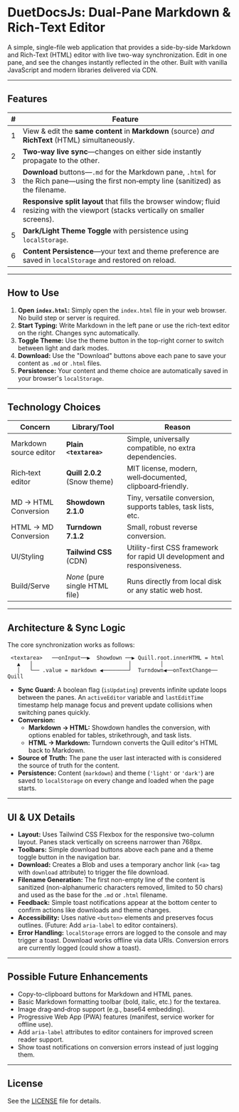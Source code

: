 # DuetDocsJs: Dual‑Pane Markdown & Rich‑Text Editor

A simple, single-file web application that provides a side-by-side Markdown and Rich-Text (HTML) editor with live two-way synchronization. Edit in one pane, and see the changes instantly reflected in the other. Built with vanilla JavaScript and modern libraries delivered via CDN.

---

## Features

| #  | Feature                                                                                                                                         |
| -- | ----------------------------------------------------------------------------------------------------------------------------------------------- |
| 1 | View & edit the **same content** in **Markdown** (source) *and* **RichText** (HTML) simultaneously.                                            |
| 2 | **Two‑way live sync**—changes on either side instantly propagate to the other.                                                                  |
| 3 | **Download** buttons—`.md` for the Markdown pane, `.html` for the Rich pane—using the first non‑empty line (sanitized) as the filename.         |
| 4 | **Responsive split layout** that fills the browser window; fluid resizing with the viewport (stacks vertically on smaller screens).             |
| 5 | **Dark/Light Theme Toggle** with persistence using `localStorage`.                                                                              |
| 6 | **Content Persistence**—your text and theme preference are saved in `localStorage` and restored on reload.                                      |

---

## How to Use

1.  **Open `index.html`:** Simply open the `index.html` file in your web browser. No build step or server is required.
2.  **Start Typing:** Write Markdown in the left pane or use the rich-text editor on the right. Changes sync automatically.
3.  **Toggle Theme:** Use the theme button in the top-right corner to switch between light and dark modes.
4.  **Download:** Use the "Download" buttons above each pane to save your content as `.md` or `.html` files.
5.  **Persistence:** Your content and theme choice are automatically saved in your browser's `localStorage`.

---

## Technology Choices

| Concern                | Library/Tool                                      | Reason                                                                  |
| ---------------------- | ------------------------------------------------- | ----------------------------------------------------------------------- |
| Markdown source editor | **Plain `<textarea>`**                            | Simple, universally compatible, no extra dependencies.                  |
| Rich‑text editor       | **Quill 2.0.2** (Snow theme)                      | MIT license, modern, well‑documented, clipboard‑friendly.               |
| MD → HTML Conversion   | **Showdown 2.1.0**                                | Tiny, versatile conversion, supports tables, task lists, etc.           |
| HTML → MD Conversion   | **Turndown 7.1.2**                                | Small, robust reverse conversion.                                       |
| UI/Styling             | **Tailwind CSS** (CDN)                            | Utility-first CSS framework for rapid UI development and responsiveness. |
| Build/Serve            | *None* (pure single HTML file)                    | Runs directly from local disk or any static web host.                   |

---

## Architecture & Sync Logic

The core synchronization works as follows:

```
 <textarea>   ──onInput──▶  Showdown ──▶ Quill.root.innerHTML = html
   ▲   │                              │         │
   │   └── .value = markdown ◀────────┘  Turndown◀──onTextChange── Quill
```

*   **Sync Guard:** A boolean flag (`isUpdating`) prevents infinite update loops between the panes. An `activeEditor` variable and `lastEditTime` timestamp help manage focus and prevent update collisions when switching panes quickly.
*   **Conversion:**
    *   **Markdown → HTML:** Showdown handles the conversion, with options enabled for tables, strikethrough, and task lists.
    *   **HTML → Markdown:** Turndown converts the Quill editor's HTML back to Markdown.
*   **Source of Truth:** The pane the user last interacted with is considered the source of truth for the content.
*   **Persistence:** Content (`markdown`) and theme (`'light'` or `'dark'`) are saved to `localStorage` on every change and loaded when the page starts.

---

## UI & UX Details

*   **Layout:** Uses Tailwind CSS Flexbox for the responsive two-column layout. Panes stack vertically on screens narrower than 768px.
*   **Toolbars:** Simple download buttons above each pane and a theme toggle button in the navigation bar.
*   **Download:** Creates a Blob and uses a temporary anchor link (`<a>` tag with `download` attribute) to trigger the file download.
*   **Filename Generation:** The first non-empty line of the content is sanitized (non-alphanumeric characters removed, limited to 50 chars) and used as the base for the `.md` or `.html` filename.
*   **Feedback:** Simple toast notifications appear at the bottom center to confirm actions like downloads and theme changes.
*   **Accessibility:** Uses native `<button>` elements and preserves focus outlines. (Future: Add `aria-label` to editor containers).
*   **Error Handling:** `localStorage` errors are logged to the console and may trigger a toast. Download works offline via data URIs. Conversion errors are currently logged (could show a toast).

---

## Possible Future Enhancements

*   Copy-to-clipboard buttons for Markdown and HTML panes.
*   Basic Markdown formatting toolbar (bold, italic, etc.) for the textarea.
*   Image drag‑and‑drop support (e.g., base64 embedding).
*   Progressive Web App (PWA) features (manifest, service worker for offline use).
*   Add `aria-label` attributes to editor containers for improved screen reader support.
*   Show toast notifications on conversion errors instead of just logging them.

---

## License
See the [LICENSE](LICENSE) file for details.
